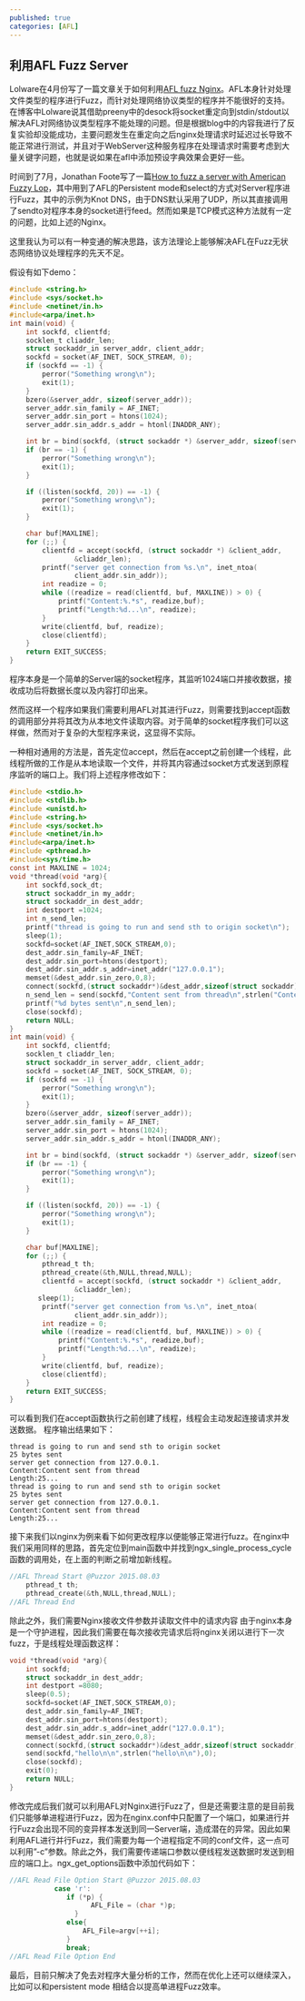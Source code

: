 ```yaml
---
published: true
categories: [AFL]
---
```

## 利用AFL Fuzz Server

Lolware在4月份写了一篇文章关于如何利用[AFL fuzz Nginx](https://lolware.net/2015/04/28/nginx-fuzzing.html)。AFL本身针对处理文件类型的程序进行Fuzz，而针对处理网络协议类型的程序并不能很好的支持。在博客中Lolware说其借助preeny中的desock将socket重定向到stdin/stdout以解决AFL对网络协议类型程序不能处理的问题。但是根据blog中的内容我进行了反复实验却没能成功，主要问题发生在重定向之后nginx处理请求时延迟过长导致不能正常进行测试，并且对于WebServer这种服务程序在处理请求时需要考虑到大量关键字问题，也就是说如果在afl中添加预设字典效果会更好一些。

时间到了7月，Jonathan Foote写了一篇[How to fuzz a server with American Fuzzy  Lop](https://www.fastly.com/blog/how-to-fuzz-server-american-fuzzy-lop)，其中用到了AFL的Persistent mode和select的方式对Server程序进行Fuzz，其中的示例为Knot  DNS，由于DNS默认采用了UDP，所以其直接调用了sendto对程序本身的socket进行feed。然而如果是TCP模式这种方法就有一定的问题，比如上述的Nginx。

这里我认为可以有一种变通的解决思路，该方法理论上能够解决AFL在Fuzz无状态网络协议处理程序的先天不足。

假设有如下demo：
~~~C
#include <string.h> 
#include <sys/socket.h> 
#include <netinet/in.h> 
#include<arpa/inet.h> 
int main(void) { 
    int sockfd, clientfd; 
    socklen_t cliaddr_len; 
    struct sockaddr_in server_addr, client_addr; 
    sockfd = socket(AF_INET, SOCK_STREAM, 0); 
    if (sockfd == -1) { 
        perror("Something wrong\n"); 
        exit(1); 
    } 
    bzero(&server_addr, sizeof(server_addr)); 
    server_addr.sin_family = AF_INET; 
    server_addr.sin_port = htons(1024); 
    server_addr.sin_addr.s_addr = htonl(INADDR_ANY); 

    int br = bind(sockfd, (struct sockaddr *) &server_addr, sizeof(server_addr)); 
    if (br == -1) { 
        perror("Something wrong\n"); 
        exit(1); 
    } 

    if ((listen(sockfd, 20)) == -1) { 
        perror("Something wrong\n"); 
        exit(1); 
    } 

    char buf[MAXLINE]; 
    for (;;) {
        clientfd = accept(sockfd, (struct sockaddr *) &client_addr, 
                &cliaddr_len); 
        printf("server get connection from %s.\n", inet_ntoa( 
                client_addr.sin_addr)); 
        int readize = 0; 
        while ((readize = read(clientfd, buf, MAXLINE)) > 0) { 
            printf("Content:%.*s", readize,buf); 
            printf("Length:%d...\n", readize); 
        } 
        write(clientfd, buf, readize); 
        close(clientfd); 
    } 
    return EXIT_SUCCESS; 
}
~~~
程序本身是一个简单的Server端的socket程序，其监听1024端口并接收数据，接收成功后将数据长度以及内容打印出来。

然而这样一个程序如果我们需要利用AFL对其进行Fuzz，则需要找到accept函数的调用部分并将其改为从本地文件读取内容。对于简单的socket程序我们可以这样做，然而对于复杂的大型程序来说，这显得不实际。

一种相对通用的方法是，首先定位accept，然后在accept之前创建一个线程，此线程所做的工作是从本地读取一个文件，并将其内容通过socket方式发送到原程序监听的端口上。我们将上述程序修改如下：
~~~C
#include <stdio.h> 
#include <stdlib.h> 
#include <unistd.h> 
#include <string.h> 
#include <sys/socket.h> 
#include <netinet/in.h> 
#include<arpa/inet.h> 
#include <pthread.h>  
#include<sys/time.h>
const int MAXLINE = 1024; 
void *thread(void *arg){
    int sockfd,sock_dt;
    struct sockaddr_in my_addr;
    struct sockaddr_in dest_addr;
    int destport =1024;
    int n_send_len;
    printf("thread is going to run and send sth to origin socket\n");
    sleep(1);
    sockfd=socket(AF_INET,SOCK_STREAM,0);
    dest_addr.sin_family=AF_INET;
    dest_addr.sin_port=htons(destport);
    dest_addr.sin_addr.s_addr=inet_addr("127.0.0.1");
    memset(&dest_addr.sin_zero,0,8);
    connect(sockfd,(struct sockaddr*)&dest_addr,sizeof(struct sockaddr));
    n_send_len = send(sockfd,"Content sent from thread\n",strlen("Content sent from thread\n"),0);
    printf("%d bytes sent\n",n_send_len);
    close(sockfd);
    return NULL;
}
int main(void) { 
    int sockfd, clientfd; 
    socklen_t cliaddr_len; 
    struct sockaddr_in server_addr, client_addr; 
    sockfd = socket(AF_INET, SOCK_STREAM, 0); 
    if (sockfd == -1) { 
        perror("Something wrong\n"); 
        exit(1); 
    } 
    bzero(&server_addr, sizeof(server_addr)); 
    server_addr.sin_family = AF_INET; 
    server_addr.sin_port = htons(1024); 
    server_addr.sin_addr.s_addr = htonl(INADDR_ANY); 

    int br = bind(sockfd, (struct sockaddr *) &server_addr, sizeof(server_addr)); 
    if (br == -1) { 
        perror("Something wrong\n"); 
        exit(1); 
    } 

    if ((listen(sockfd, 20)) == -1) { 
        perror("Something wrong\n"); 
        exit(1); 
    } 

    char buf[MAXLINE]; 
    for (;;) { 
        pthread_t th;
        pthread_create(&th,NULL,thread,NULL);
        clientfd = accept(sockfd, (struct sockaddr *) &client_addr, 
                &cliaddr_len);
       sleep(1);
        printf("server get connection from %s.\n", inet_ntoa( 
                client_addr.sin_addr)); 
        int readize = 0; 
        while ((readize = read(clientfd, buf, MAXLINE)) > 0) { 
            printf("Content:%.*s", readize,buf); 
            printf("Length:%d...\n", readize); 
        } 
        write(clientfd, buf, readize); 
        close(clientfd); 
    } 
    return EXIT_SUCCESS; 
}   
~~~
可以看到我们在accept函数执行之前创建了线程，线程会主动发起连接请求并发送数据。
程序输出结果如下：
~~~shell
thread is going to run and send sth to origin socket
25 bytes sent
server get connection from 127.0.0.1.
Content:Content sent from thread
Length:25...
thread is going to run and send sth to origin socket
25 bytes sent
server get connection from 127.0.0.1.
Content:Content sent from thread
Length:25...
~~~
接下来我们以nginx为例来看下如何更改程序以便能够正常进行fuzz。在nginx中我们采用同样的思路，首先定位到main函数中并找到ngx_single_process_cycle函数的调用处，在上面的判断之前增加新线程。

~~~C
//AFL Thread Start @Puzzor 2015.08.03
    pthread_t th;
    pthread_create(&th,NULL,thread,NULL);
//AFL Thread End
~~~
除此之外，我们需要Nginx接收文件参数并读取文件中的请求内容
由于nginx本身是一个守护进程，因此我们需要在每次接收完请求后将nginx关闭以进行下一次fuzz，于是线程处理函数这样：
~~~C
void *thread(void *arg){
    int sockfd;
    struct sockaddr_in dest_addr;
    int destport =8080;
    sleep(0.5);
    sockfd=socket(AF_INET,SOCK_STREAM,0);
    dest_addr.sin_family=AF_INET;
    dest_addr.sin_port=htons(destport);
    dest_addr.sin_addr.s_addr=inet_addr("127.0.0.1");
    memset(&dest_addr.sin_zero,0,8);
    connect(sockfd,(struct sockaddr*)&dest_addr,sizeof(struct sockaddr));
    send(sockfd,"hello\n\n",strlen("hello\n\n"),0);
    close(sockfd);
    exit(0);
    return NULL;
}
~~~
修改完成后我们就可以利用AFL对Nginx进行Fuzz了，但是还需要注意的是目前我们只能够单进程进行Fuzz，因为在nginx.conf中只配置了一个端口，如果进行并行Fuzz会出现不同的变异样本发送到同一Server端，造成潜在的异常。因此如果利用AFL进行并行Fuzz，我们需要为每一个进程指定不同的conf文件，这一点可以利用”-c”参数。除此之外，我们需要传递端口参数以便线程发送数据时发送到相应的端口上。ngx_get_options函数中添加代码如下：
~~~C
//AFL Read File Option Start @Puzzor 2015.08.03
           case 'r':
              if (*p) {
                    AFL_File = (char *)p;
                }
              else{
                  AFL_File=argv[++i];
              }
              break;
//AFL Read File Option End
~~~
最后，目前只解决了免去对程序大量分析的工作，然而在优化上还可以继续深入，比如可以和persistent mode 相结合以提高单进程Fuzz效率。